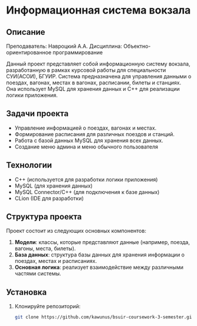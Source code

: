 # Информационная система вокзала

## Описание

Преподаватель: Навроцкий А.А.
Дисциплина: Объектно-ориентированное программирование

Данный проект представляет собой информационную систему вокзала, разработанную в рамках курсовой работы для специальности СУИ(АСОИ), БГУИР. Система предназначена для управления данными о поездах, вагонах, местах в вагонах, расписании, билеты и станциях. Она использует MySQL для хранения данных и C++ для реализации логики приложения.

## Задачи проекта

- Управление информацией о поездах, вагонах и местах.
- Формирование расписания для различных поездов и станций.
- Работа с базой данных MySQL для хранения всех данных.
- Создание меню админа и меню обычного пользователя

## Технологии

- C++ (используется для разработки логики приложения)
- MySQL (для хранения данных)
- MySQL Connector/C++ (для подключения к базе данных)
- CLion (IDE для разработки)

## Структура проекта

Проект состоит из следующих основных компонентов:
1. **Модели**: классы, которые представляют данные (например, поезда, вагоны, места, билеты).
2. **База данных**: структура базы данных для хранения информации о поездах, местах и расписаниях.
3. **Основная логика**: реализует взаимодействие между различными частями системы.

## Установка

1. Клонируйте репозиторий:
   ```bash
   git clone https://github.com/kawunus/bsuir-coursework-3-semester.git
   ```

